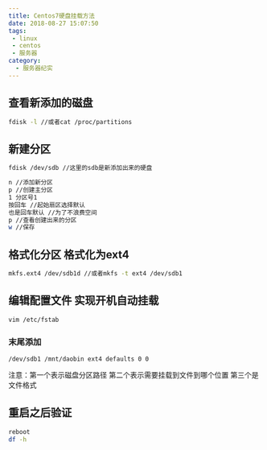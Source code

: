 ```yaml
---
title: Centos7硬盘挂载方法
date: 2018-08-27 15:07:50
tags:
 - linux
 - centos
 - 服务器
category:
  - 服务器纪实
---
```


## 查看新添加的磁盘
```bash
fdisk -l //或者cat /proc/partitions
```
<!-- more -->
## 新建分区
```bash
fdisk /dev/sdb //这里的sdb是新添加出来的硬盘

n //添加新分区
p //创建主分区
1 分区号1
按回车 //起始扇区选择默认
也是回车默认 //为了不浪费空间  
p //查看创建出来的分区
w //保存
```
## 格式化分区 格式化为ext4
```bash
mkfs.ext4 /dev/sdb1d //或者mkfs -t ext4 /dev/sdb1
```

## 编辑配置文件 实现开机自动挂载
```bash
vim /etc/fstab
```

### 末尾添加
```
/dev/sdb1 /mnt/daobin ext4 defaults 0 0
```
注意：第一个表示磁盘分区路径 第二个表示需要挂载到文件到哪个位置 第三个是文件格式

## 重启之后验证
```bash
reboot
df -h
```
